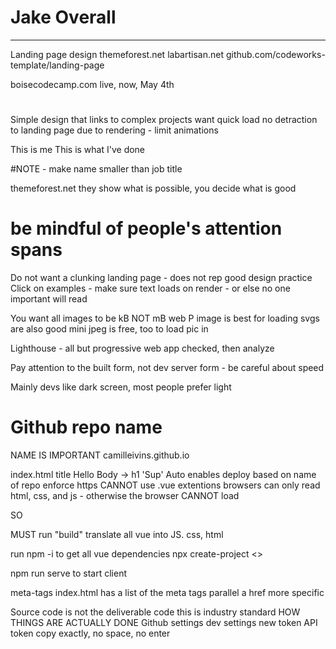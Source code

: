#   Jake Overall
***********************
Landing page design
themeforest.net
labartisan.net
github.com/codeworks-template/landing-page

boisecodecamp.com
    live, now, May 4th
#
Simple design that links to complex projects
    want quick load
        no detraction to landing page due to rendering
            - limit animations

This is me
This is what I've done

#NOTE - make name smaller than job title

themeforest.net
    they show what is possible, you decide what is good
# be mindful of people's attention spans
Do not want a clunking landing page - does not rep good design practice
    Click on examples
        - make sure text loads on render - or else no one important will read

You want all images to be kB NOT mB
    web P image is best for loading
    svgs are also good
    mini jpeg is free, too to load pic in

Lighthouse - all but progressive web app checked, then analyze

Pay attention to the built form, not dev server form
    - be careful about speed

Mainly devs like dark screen, most people prefer light

#   Github repo name

NAME IS IMPORTANT
    camilleivins.github.io

index.html
    title
        Hello
    Body -> h1
        'Sup'
Auto enables deploy based on name of repo
    enforce https
CANNOT use .vue extentions
browsers can only read html, css, and js - otherwise the browser CANNOT load

SO 

MUST run "build"
    translate all vue into JS. css, html

run npm -i to get all vue dependencies
npx create-project <<name>> 

npm run serve to start client

meta-tags
    index.html has a list of the meta tags
        parallel a href
            more specific

Source code is not the deliverable code
    this is industry standard
        HOW THINGS ARE ACTUALLY DONE
Github
    settings
        dev settings
            new token
                API token
                    copy exactly, no space, no enter
